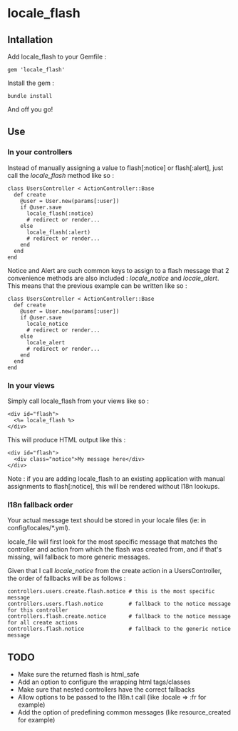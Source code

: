 # locale_flash

## Intallation

Add locale_flash to your Gemfile :

    gem 'locale_flash'

Install the gem :

    bundle install

And off you go!

## Use

### In your controllers

Instead of manually assigning a value to flash[:notice] or flash[:alert], just call the *locale_flash* method like so :

    class UsersController < ActionController::Base
      def create
        @user = User.new(params[:user])
        if @user.save
          locale_flash(:notice)
          # redirect or render...
        else
          locale_flash(:alert)
          # redirect or render...
        end
      end
    end

Notice and Alert are such common keys to assign to a flash message that 2 convenience methods are also included : *locale_notice* and *locale_alert*. This means that the previous example can be written like so :

    class UsersController < ActionController::Base
      def create
        @user = User.new(params[:user])
        if @user.save
          locale_notice
          # redirect or render...
        else
          locale_alert
          # redirect or render...
        end
      end
    end

### In your views

Simply call locale_flash from your views like so :

    <div id="flash">
      <%= locale_flash %>
    </div>

This will produce HTML output like this :

    <div id="flash">
      <div class="notice">My message here</div>
    </div>


Note : if you are adding locale_flash to an existing application with manual assignments to flash[:notice], this will be rendered without I18n lookups.

### I18n fallback order

Your actual message text should be stored in your locale files (ie: in config/locales/*.yml).

locale_file will first look for the most specific message that matches the controller and action from which the flash was created from, and if that's missing, will fallback to more generic messages.

Given that I call *locale_notice* from the create action in a UsersController, the order of fallbacks will be as follows :

    controllers.users.create.flash.notice # this is the most specific message
    controllers.users.flash.notice        # fallback to the notice message for this controller
    controllers.flash.create.notice       # fallback to the notice message for all create actions
    controllers.flash.notice              # fallback to the generic notice message

## TODO
+ Make sure the returned flash is html_safe
+ Add an option to configure the wrapping html tags/classes
+ Make sure that nested controllers have the correct fallbacks
+ Allow options to be passed to the I18n.t call (like :locale => :fr for example)
+ Add the option of predefining common messages (like resource_created for example)